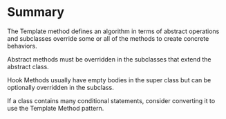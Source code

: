# Summary

The Template method defines an algorithm in terms of abstract operations and subclasses override some or all of the methods to create concrete behaviors.

Abstract methods must be overridden in the subclasses that extend the abstract class.

Hook Methods usually have empty bodies in the super class but can be optionally overridden in the subclass.

If a class contains many conditional statements, consider converting it to use the Template Method pattern.
